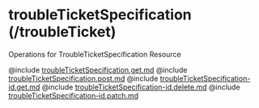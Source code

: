 <!--
    ATTENTION: This file was generated via gradle!
               Do NOT manually edit this file! Any such changes will be overwritten!
-->

# troubleTicketSpecification (/troubleTicket)

Operations for TroubleTicketSpecification Resource

@include [troubleTicketSpecification.get.md](troubleTicketSpecification.get.md)
@include [troubleTicketSpecification.post.md](troubleTicketSpecification.post.md)
@include [troubleTicketSpecification-id.get.md](troubleTicketSpecification-id.get.md)
@include [troubleTicketSpecification-id.delete.md](troubleTicketSpecification-id.delete.md)
@include [troubleTicketSpecification-id.patch.md](troubleTicketSpecification-id.patch.md)

